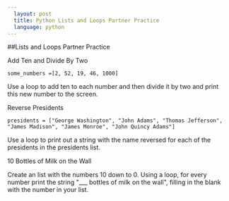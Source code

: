 ```yaml
---
  layout: post
  title: Python Lists and Loops Partner Practice
  language: python
---
```

##Lists and Loops Partner Practice

Add Ten and Divide By Two

``some_numbers =[2, 52, 19, 46, 1000]``

Use a loop to add ten to each number and then divide it by two and print this new number to the screen.

Reverse Presidents

``presidents = ["George Washington", "John Adams", "Thomas Jefferson", "James Madison", "James Monroe", "John Quincy Adams"]``

Use a loop to print out a string with the name reversed for each of the presidents in the presidents list.

10 Bottles of Milk on the Wall

Create an list with the numbers 10 down to 0. Using a loop, for every number print the string "___ bottles of milk on the wall", filling in the blank with the number in your list.
